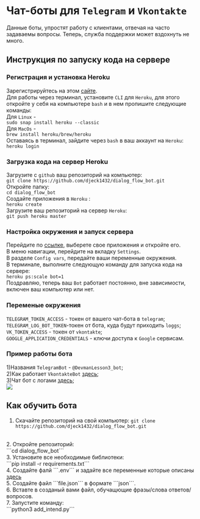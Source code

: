# Чат-боты для ```Telegram``` и ```Vkontakte```
Данные боты, упростят работу с клиентами, отвечая на часто задаваемы вопросы.
Теперь, служба поддержки может вздохнуть не много.

## Инструкция по запуску кода на сервере

### Регистрация и установка Heroku

Зарегистрируйтесь  на этом <a href='https://signup.heroku.com/dc'>сайте</a>.
<br>
Для работы через терминал, установите ```CLI``` для ```Heroku```, для этого
откройте у себя на компьютере ```bash``` и в нем пропишите следующие команды: 
<br>
Для ```Linux``` -<br>
```sudo snap install heroku --classic```
<br>
Для ```MacOs``` - <br>
```brew install heroku/brew/heroku```
<br>
Оставаясь в терминал, зайдите через ```bash``` в ваш аккаунт на ```Heroku```:
<br>
```heroku login```
<br>
### Загрузка кода на сервер Heroku

Загрузите с ```github``` ваш репозиторий на компьютер: 
<br>
```git clone https://github.com/djeck1432/dialog_flow_bot.git```
<br>
Откройте папку:
<br>
```cd dialog_flow_bot ```
<br>
Создайте приложения в ```Heroku``` :
<br>
```heroku create```
<br>
Загрузите ваш репозиторий на сервер ```Heroku```:
<br>
```git push heroku master```
<br>

### Настройка окружения и запуск сервера

Перейдите по <a href='https://dashboard.heroku.com/apps'>ссылке</a>, выберете свое приложения и откройте его.
<br>
В меню навигации, перейдите на вкладку ```Settings```.
<br>
В разделе ```Config vars```, передайте ваши переменные окружения.
<br>
В терминале, выполните следующую команду для запуска кода на сервере:<br>
```heroku ps:scale bot=1```
<br>
Поздравляю, теперь ваш ```Bot``` работает постоянно, вне зависимости, включен ваш компьютер или нет.

### Переменые окружения 
<a name='env'></a>
```TELEGRAM_TOKEN_ACCESS``` - токен от вашего чат-бота в ```telegram```;<br>
```TELEGRAM_LOG_BOT_TOKEN```-токен от бота, куда будут приходить ```loggs```;<br>
```VK_TOKEN_ACCESS``` - токен от ```vkontakte```;<br>
```GOOGLE_APPLICATION_CREDENTIALS``` - ключи доступа к ```Google``` сервисам.


### Пример работы бота 
1)Названия ```TelegramBot``` - ```@DevmanLesson3_bot```;
<br>
2)Как работает ```VkontakteBot``` <a href='https://vk.com/club190053871'>здесь</a>;
<br>
3)Чат бот с логами <a href='https://t.me/devman_log_bot'>здесь</a>;
<br>
<img src='https://dvmn.org/filer/canonical/1569214094/323/'></img>


## Как обучить бота 

1. Скачайте репозиторий на свой компьютер:
```git clone https://github.com/djeck1432/dialog_flow_bot.git```
<br>
2. Откройте репозиторий: 
<br>
```cd dialog_flow_bot```
<br>
3. Установите все необходимые библиотеки:
<br>
```pip install -r requirements.txt```
<br>
4. Создайте фалй ```.env``` и задайте все переменные которые описаны <a href='#env'>здесь</a>
<br>
5. Создайте файл ```file.json``` в формате ```json```.
<br>
6. Вставте в созданый вами файл, обучащющие фразы/слова ответов/вопросов.
<br>
7. Запустите команду:
<br>
```python3 add_intend.py```

